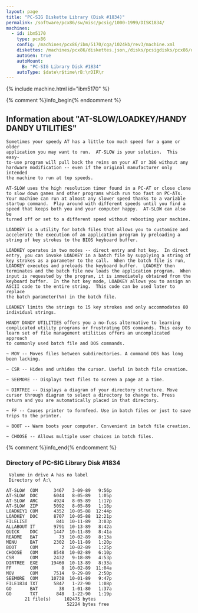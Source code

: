 ```yaml
---
layout: page
title: "PC-SIG Diskette Library (Disk #1834)"
permalink: /software/pcx86/sw/misc/pcsig/1000-1999/DISK1834/
machines:
  - id: ibm5170
    type: pcx86
    config: /machines/pcx86/ibm/5170/cga/1024kb/rev3/machine.xml
    diskettes: /machines/pcx86/diskettes.json,/disks/pcsigdisks/pcx86/diskettes.json
    autoGen: true
    autoMount:
      B: "PC-SIG Library Disk #1834"
    autoType: $date\r$time\rB:\rDIR\r
---
```


{% include machine.html id="ibm5170" %}

{% comment %}info_begin{% endcomment %}

## Information about "AT-SLOW/LOADKEY/HANDY DANDY UTILITIES"

    Sometimes your speedy AT has a little too much speed for a game or older
    application you may want to run.  AT-SLOW is your solution.  This easy-
    to-use program will pull back the reins on your AT or 386 without any
    hardware modification -- even if the original manufacturer only intended
    the machine to run at top speeds.
    
    AT-SLOW uses the high resolution timer found in a PC-AT or close clone
    to slow down games and other programs which run too fast on PC-ATs.
    Your machine can run at almost any slower speed thanks to a variable
    startup command.  Play around with different speeds until you find a
    speed that keeps both you and your computer happy.  AT-SLOW can also be
    turned off or set to a different speed without rebooting your machine.
    
    LOADKEY is a utility for batch files that allows you to customize and
    accelerate the execution of an application program by preloading a
    string of key strokes to the BIOS keyboard buffer.
    
    LOADKEY operates in two modes -- direct entry and hot key.  In direct
    entry, you can invoke LOADKEY in a batch file by supplying a string of
    key strokes as a parameter to the call.  When the batch file is run,
    LOADKEY executes and preloads the keyboard buffer.  LOADKEY then
    terminates and the batch file now loads the application program.  When
    input is requested by the program, it is immediately obtained from the
    keyboard buffer.  In the hot key mode, LOADKEY allows you to assign an
    ASCII code to the entire string.  This code can be used later to replace
    the batch parameter(%n) in the batch file.
    
    LOADKEY limits the strings to 15 key strokes and only accommodates 80
    individual strings.
    
    HANDY DANDY UTILITIES offers you a no-fuss alternative to learning
    complicated utility programs or frustrating DOS commands. This easy to
    learn set of file management utilities offers an uncomplicated approach
    to commonly used batch file and DOS commands.
    
    ~ MOV -- Moves files between subdirectories. A command DOS has long
    been lacking.
    
    ~ CSR -- Hides and unhides the cursor. Useful in batch file creation.
    
    ~ SEEMORE -- Displays text files to screen a page at a time.
    
    ~ DIRTREE -- Displays a diagram of your directory structure. Move
    cursor through diagram to select a directory to change to. Press
    return and you are automatically placed in that directory.
    
    ~ FF -- Causes printer to formfeed. Use in batch files or just to save
    trips to the printer.
    
    ~ BOOT -- Warm boots your computer. Convenient in batch file creation.
    
    ~ CHOOSE -- Allows multiple user choices in batch files.
{% comment %}info_end{% endcomment %}


### Directory of PC-SIG Library Disk #1834

     Volume in drive A has no label
     Directory of A:\

    AT-SLOW  COM      3467   3-09-89   9:56p
    AT-SLOW  DOC      6044   8-05-89   1:05p
    AT-SLOW  ARC      4924   8-05-89   1:17p
    AT-SLOW  ZIP      5092   8-05-89   1:18p
    LOADKEY1 COM      4352  10-05-88  12:44p
    LOADKEY  DOC      8707  10-05-88  12:21p
    FILELIST           841  10-11-89   3:03p
    ALLABOUT IT       9791  10-13-89   8:42a
    QUICK    DOC      1447  10-11-89   8:41a
    README   BAT        73  10-02-89   8:13a
    MENU     BAT      2302  10-11-89   1:20p
    BOOT     COM         2  10-02-89   1:25p
    CHOOSE   COM      8548  10-02-89   6:10p
    CSR      COM      2432   9-18-89   4:53p
    DIRTREE  EXE     19460  10-13-89   8:33a
    FF       COM         8  10-02-89  11:04a
    MOV      COM      7514   9-29-89   2:50p
    SEEMORE  COM     10738  10-01-89   9:47p
    FILE1834 TXT      5847   1-22-90   1:08p
    GO       BAT        38   1-01-80   1:37a
    GO       TXT       848   1-22-90   1:19p
           21 file(s)     102475 bytes
                           52224 bytes free
